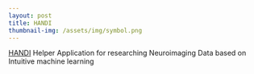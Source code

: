 ```yaml
---
layout: post
title: HANDI
thumbnail-img: /assets/img/symbol.png
---
```


 <a href ="/assets/img/thumb.png" download="test">HANDI</a>
  Helper Application for researching Neuroimaging Data based on Intuitive machine learning 


